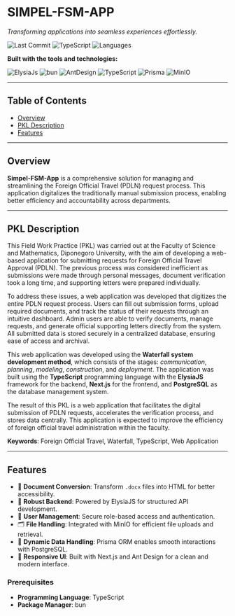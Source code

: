 # SIMPEL-FSM-APP

_Transforming applications into seamless experiences effortlessly._

![Last Commit](https://img.shields.io/github/last-commit/muthiazs/simpel-fsm-app)
![TypeScript](https://img.shields.io/badge/typescript-98.41%25-blue)
![Languages](https://img.shields.io/badge/languages-3-informational)

**Built with the tools and technologies:**

![ElysiaJs](https://img.shields.io/badge/-Elysiajs-purple)
![bun](https://img.shields.io/badge/-bun-white)
![AntDesign](https://img.shields.io/badge/-AntDesign-black)
![TypeScript](https://img.shields.io/badge/-TypeScript-blue)
![Prisma](https://img.shields.io/badge/-Prisma-green)
![MinIO](https://img.shields.io/badge/-MinIO-red)

---

## Table of Contents

- [Overview](#overview)
- [PKL Description](#pkl-description)
- [Features](#features)
---

## Overview

**Simpel-FSM-App** is a comprehensive solution for managing and streamlining the Foreign Official Travel (PDLN) request process. This application digitalizes the traditionally manual submission process, enabling better efficiency and accountability across departments.

---

## PKL Description

This Field Work Practice (PKL) was carried out at the Faculty of Science and Mathematics, Diponegoro University, with the aim of developing a web-based application for submitting requests for Foreign Official Travel Approval (PDLN). The previous process was considered inefficient as submissions were made through personal messages, document verification took a long time, and supporting letters were prepared individually.

To address these issues, a web application was developed that digitizes the entire PDLN request process. Users can fill out submission forms, upload required documents, and track the status of their requests through an intuitive dashboard. Admin users are able to verify documents, manage requests, and generate official supporting letters directly from the system. All submitted data is stored securely in a centralized database, ensuring ease of access and archival.

This web application was developed using the **Waterfall system development method**, which consists of the stages: *communication*, *planning*, *modeling*, *construction*, and *deployment*. The application was built using the **TypeScript** programming language with the **ElysiaJS** framework for the backend, **Next.js** for the frontend, and **PostgreSQL** as the database management system.

The result of this PKL is a web application that facilitates the digital submission of PDLN requests, accelerates the verification process, and stores data centrally. This application is expected to improve the efficiency of foreign official travel administration within the faculty.

**Keywords**: Foreign Official Travel, Waterfall, TypeScript, Web Application

---

## Features

- 📄 **Document Conversion**: Transform `.docx` files into HTML for better accessibility.
- 🧱 **Robust Backend**: Powered by ElysiaJS for structured API development.
- 🔐 **User Management**: Secure role-based access and authentication.
- 🗂 **File Handling**: Integrated with MinIO for efficient file uploads and retrieval.
- 🔄 **Dynamic Data Handling**: Prisma ORM enables smooth interactions with PostgreSQL.
- 🎨 **Responsive UI**: Built with Next.js and Ant Design for a clean and modern interface.

### Prerequisites

- **Programming Language**: TypeScript  
- **Package Manager**: bun
